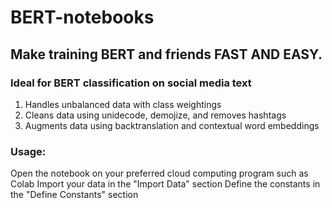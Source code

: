 # BERT-notebooks
## Make training BERT and friends FAST AND EASY.

### Ideal for BERT classification on social media text
1. Handles unbalanced data with class weightings
2. Cleans data using unidecode, demojize, and removes hashtags
3. Augments data using backtranslation and contextual word embeddings

### Usage:
Open the notebook on your preferred cloud computing program such as Colab
Import your data in the "Import Data" section
Define the constants in the "Define Constants" section
